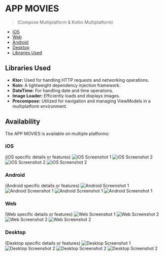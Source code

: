# APP MOVIES 

> (Compose Multiplatform & Kotlin Multiplatform)

- [iOS](#ios)
- [Web](#web)
- [Android](#android)
- [Desktop](#desktop)
- [Libraries Used](#libraries-used)

## Libraries Used
- **Ktor:** Used for handling HTTP requests and networking operations.
- **Koin:** A lightweight dependency injection framework.
- **DateTime:** For handling date and time operations.
- **Image Loader:** Efficiently loads and displays images.
- **Precompose:** Utilized for navigation and managing ViewModels in a multiplatform environment.

## Availability
The APP MOVIES is available on multiple platforms:

### iOS
(iOS specific details or features)
![iOS Screenshot 1](screenshots/android/onboarding.png)
![iOS Screenshot 2](screenshots/android/skeleton.png)
![iOS Screenshot 2](screenshots/android/home.png)
![iOS Screenshot 2](screenshots/android/detail.png)

### Android
(Android specific details or features)
![Android Screenshot 1](screenshots/android/onboarding.png)
![Android Screenshot 1](screenshots/android/skeleton.png)
![Android Screenshot 1](screenshots/android/home.png)
![Android Screenshot 1](screenshots/android/detail.png)


### Web
(Web specific details or features)
![Web Screenshot 1](path/web/onboarding.png)
![Web Screenshot 2](path/web/skeleton.png)
![Web Screenshot 2](path/web/home.png)
![Web Screenshot 2](path/web/detail.png)

### Desktop
(Desktop specific details or features)
![Desktop Screenshot 1](path/desktop/onboarding.png)
![Desktop Screenshot 2](path/desktop/skeleton.png)
![Desktop Screenshot 2](path/desktop/home.png)
![Desktop Screenshot 2](path/desktop/detail.png)

